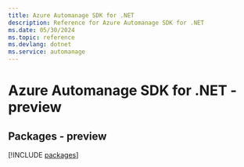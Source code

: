 ```yaml
---
title: Azure Automanage SDK for .NET
description: Reference for Azure Automanage SDK for .NET
ms.date: 05/30/2024
ms.topic: reference
ms.devlang: dotnet
ms.service: automanage
---
```

# Azure Automanage SDK for .NET - preview
## Packages - preview
[!INCLUDE [packages](automanage-index.md)]